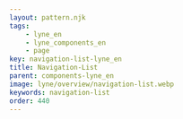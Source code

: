 ```yaml
---
layout: pattern.njk
tags: 
    - lyne_en
    - lyne_components_en
    - page
key: navigation-list-lyne_en
title: Navigation-List
parent: components-lyne_en
image: lyne/overview/navigation-list.webp
keywords: navigation-list
order: 440
---
```


